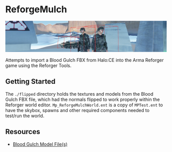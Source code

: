 # ReforgeMulch

![ArmaReforgerBloodGulch](img/readmeBanner.png)

Attempts to import a Blood Gulch FBX from Halo:CE into the Arma Reforger game using the Reforger Tools.

## Getting Started

The `./flipped` directory holds the textures and models from the Blood Gulch FBX file, which had the normals flipped to work properly within the Reforger world editor. `Mp_ReforgeMulchWorld.ent` is a copy of `MPTest.ent` to have the skybox, spawns and other required components needed to test/run the world.

## Resources
- [Blood Gulch Model File(s)](https://sketchfab.com/3d-models/blood-gulch-halo-1-03865b4ada6d445c8daec114e49790e7)
